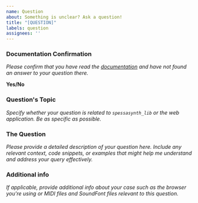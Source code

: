 ```yaml
---
name: Question
about: Something is unclear? Ask a question!
title: "[QUESTION]"
labels: question
assignees: ''
---
```


### Documentation Confirmation
*Please confirm that you have read the [documentation](https://github.com/spessasus/SpessaSynth/wiki) and have not found an answer to your question there.*

**Yes/No**

### Question's Topic
*Specify whether your question is related to `spessasynth_lib` or the web application. Be as specific as possible.*

### The Question
*Please provide a detailed description of your question here. Include any relevant context, code snippets, or examples that might help me understand and address your query effectively.*

### Additional info
*If applicable, provide additional info about your case such as the browser you're using or MIDI files and SoundFont files relevant to this question.*
